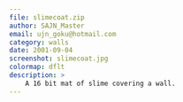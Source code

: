 ```yaml
---
file: slimecoat.zip
author: SAJN_Master
email: ujn_goku@hotmail.com
category: walls
date: 2001-09-04
screenshot: slimecoat.jpg
colormap: dflt
description: >
    A 16 bit mat of slime covering a wall.
---
```

